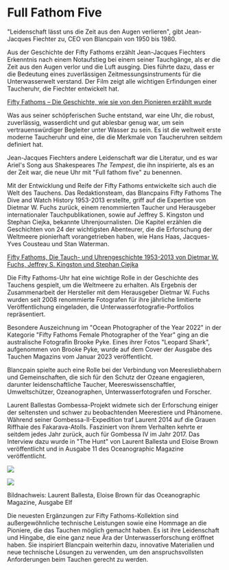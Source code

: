 # **Full Fathom Five**

"Leidenschaft lässt uns die Zeit aus den Augen verlieren", gibt Jean-Jacques Fiechter zu, CEO von Blancpain von 1950 bis 1980.

Aus der Geschichte der Fifty Fathoms erzählt Jean-Jacques Fiechters Erkenntnis nach einem Notaufstieg bei einem seiner Tauchgänge, als er die Zeit aus den Augen verlor und die Luft ausging. Dies führte dazu, dass er die Bedeutung eines zuverlässigen Zeitmessungsinstruments für die Unterwasserwelt verstand. Der Film zeigt alle wichtigen Erfindungen einer Taucheruhr, die Fiechter entwickelt hat.

[Fifty Fathoms – Die Geschichte, wie sie von den Pionieren erzählt wurde](https://www.blancpain.com/en/fifty-fathoms-collection/history/no-rad-2021#documentary)

Was aus seiner schöpferischen Suche entstand, war eine Uhr, die robust, zuverlässig, wasserdicht und gut ablesbar genug war, um sein vertrauenswürdiger Begleiter unter Wasser zu sein. Es ist die weltweit erste moderne Taucheruhr und eine, die die Merkmale von Taucheruhren seitdem definiert hat.

Jean-Jacques Fiechters andere Leidenschaft war die Literatur, und es war Ariel's Song aus Shakespeares _The Tempest_, die ihn inspirierte, als es an der Zeit war, die neue Uhr mit "Full fathom five" zu benennen.

Mit der Entwicklung und Reife der Fifty Fathoms entwickelte sich auch die Welt des Tauchens. Das Redaktionsteam, das Blancpains Fifty Fathoms The Dive and Watch History 1953-2013 erstellte, griff auf die Expertise von Dietmar W. Fuchs zurück, einem renommierten Taucher und Herausgeber internationaler Tauchpublikationen, sowie auf Jeffrey S. Kingston und Stephan Ciejka, bekannte Uhrenjournalisten. Die Kapitel erzählen die Geschichten von 24 der wichtigsten Abenteurer, die die Erforschung der Weltmeere pionierhaft vorangetrieben haben, wie Hans Haas, Jacques-Yves Cousteau und Stan Waterman.

[Fifty Fathoms, Die Tauch- und Uhrengeschichte 1953-2013 von Dietmar W. Fuchs, Jeffrey S. Kingston und Stephan Ciejka](https://watchprint.com/de/blancpain/280-fifty-fathoms-the-dive-and-watch-history-1953-2013.html)

Die Fifty Fathoms-Uhr hat eine wichtige Rolle in der Geschichte des Tauchens gespielt, um die Weltmeere zu erhalten. Als Ergebnis der Zusammenarbeit der Hersteller mit dem Herausgeber Dietmar W. Fuchs wurden seit 2008 renommierte Fotografen für ihre jährliche limitierte Veröffentlichung eingeladen, die Unterwasserfotografie-Portfolios repräsentiert.

Besondere Auszeichnung im "Ocean Photographer of the Year 2022" in der Kategorie "Fifty Fathoms Female Photographer of the Year" ging an die australische Fotografin Brooke Pyke. Eines ihrer Fotos "Leopard Shark", aufgenommen von Brooke Pyke, wurde auf dem Cover der Ausgabe des Tauchen Magazins vom Januar 2023 veröffentlicht.

Blancpain spielte auch eine Rolle bei der Verbindung von Meeresliebhabern und Gemeinschaften, die sich für den Schutz der Ozeane engagieren, darunter leidenschaftliche Taucher, Meereswissenschaftler, Umweltschützer, Ozeanographen, Unterwasserfotografen und Forscher.

Laurent Ballestas Gombessa-Projekt widmete sich der Erforschung einiger der seltensten und schwer zu beobachtenden Meerestiere und Phänomene. Während seiner Gombessa-II-Expedition traf Laurent 2014 auf die Grauen Riffhaie des Fakarava-Atolls. Fasziniert von ihrem Verhalten kehrte er seitdem jedes Jahr zurück, auch für Gombessa IV im Jahr 2017. Das Interview dazu wurde in "The Hunt" von Laurent Ballesta und Eloise Brown veröffentlicht und in Ausgabe 11 des Oceanographic Magazine veröffentlicht.

![](https://images.prismic.io/syntia/30f27772-ad4c-4315-bbbb-981e15442055_cnxdu4qob07.jpg?auto=compress,format)

![](https://images.prismic.io/syntia/81ea6688-c3a8-48e8-9af7-3a0fd0d3ebe1_cnxdu2eux0f.jpg?auto=compress,format)

Bildnachweis: Laurent Ballesta, Eloise Brown für das Oceanographic Magazine, Ausgabe Elf

Die neuesten Ergänzungen zur Fifty Fathoms-Kollektion sind außergewöhnliche technische Leistungen sowie eine Hommage an die Pioniere, die das Tauchen möglich gemacht haben. Es ist ihre Leidenschaft und Hingabe, die eine ganz neue Ära der Unterwasserforschung eröffnet haben. Sie inspiriert Blancpain weiterhin dazu, innovative Materialien und neue technische Lösungen zu verwenden, um den anspruchsvollsten Anforderungen beim Tauchen gerecht zu werden.